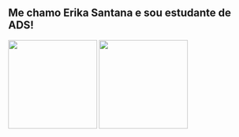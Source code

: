 ## Me chamo Erika Santana e sou estudante de ADS!

<div>
  <href a = "https://github.com/erikasntn/erikasntn">
    <img height ="180em" src ="https://github-readme-stats.vercel.app/api?username=erikasntn_icons=true&theme=dracula&include_all_commits=true&count_private=true"/>
    <img height ="180em" src ="https://github-readme-stats.vercel.app/api/top-langs/?username=erikasntn&layout=compact&langs_count=168theme=dracula"/>
  </div>
